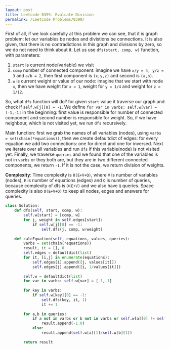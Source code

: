 ```yaml
---
layout: post
title: Leetcode 0399. Evaluate Division
permalink: /Leetcode Problems/0399/
---
```


First of all, if we look carefully at this problem we can see, that it is graph problem: let our variables be nodes and divistions be connections. It is also given, that there is no contradictions in this graph and divisions by zero, so we do not need to think about it. Let us use `dfs(start, comp, w)` function, with parameters:
1. `start` is current node(variable) we visit
2. `comp` number of connected component: imagine we have `x/y = 4, y/z = 3` and `a/b = 2`, then first component is `(x,y,z)` and second is `(a,b)`.
3. `w` is current weight or value of our node: imagine that we start with node `x`, then we have weight for `x = 1`, weight for `y = 1/4` and weight for `z = 1/12`.

So, what `dfs` function will do? for given `start` value it traverse our graph and check if `self.w[j][0] = -1`. We define `for var in varbs: self.w[var] = [-1,-1]` in the beginning: first value is responsible for number of connected component and second number is responsible for weight. So, if we have neighbour, which is not visited yet, we run `dfs` recursively.

Main function: first we grab the names of all variables (nodes), using `varbs = set(chain(*equations))`, then we create defaultdict of edges: for every equation we add two connections: one for direct and one for inversed. Next we iterate over all variables and run `dfs` if this variable(node) is not visited yet.
Finally, we traverse `queries` and we found that one of the variables is not in `varbs` or they both are, but they are in two different connected components, we return `-1`. If it is not the case, we return division of weights.

**Complexity**: Time complexity is `O(E+V+Q)`, where `V` is number of variables (nodes), `E` is number of equations (edges) and `Q` is number of queries, because complexity of dfs is `O(E+V)` and we also have `Q` queries. Space complexity is also `O(E+V+Q)` to keep all nodes, edges and answers for queries.

```python
class Solution:
    def dfs(self, start, comp, w):
        self.w[start] = [comp, w]
        for j, weight in self.edges[start]:
            if self.w[j][0] == -1:
                self.dfs(j, comp, w/weight)
      
    def calcEquation(self, equations, values, queries):
        varbs = set(chain(*equations))
        result, it = [], 0
        self.edges = defaultdict(list)
        for it, [i,j] in enumerate(equations):
            self.edges[i].append([j, values[it]])
            self.edges[j].append([i, 1/values[it]])
            
        self.w = defaultdict(list)
        for var in varbs: self.w[var] = [-1,-1]
            
        for key in varbs:
            if self.w[key][0] == -1:
                self.dfs(key, it, 1)
                it += 1
                
        for a,b in queries:
            if a not in varbs or b not in varbs or self.w[a][0] != self.w[b][0]:
                result.append(-1.0)
            else:
                result.append(self.w[a][1]/self.w[b][1])
                
        return result
```